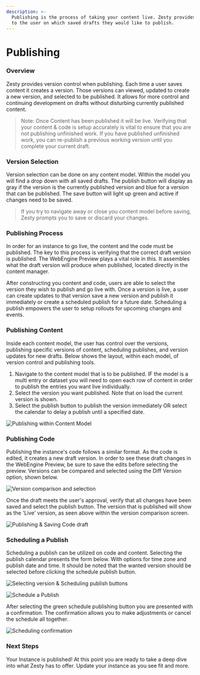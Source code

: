 ```yaml
---
description: >-
  Publishing is the process of taking your content live. Zesty provides control
  to the user on which saved drafts they would like to publish.
---
```


# Publishing

### Overview

Zesty provides version control when publishing. Each time a user saves content it creates a version. Those versions can viewed, updated to create a new version, and selected to be published. It allows for more control and continuing development on drafts without disturbing currently published content.

> Note: Once Content has been published it will be live. Verifying that your content & code is setup accurately is vital to ensure that you are not publishing unfinished work. If you have published unfinished work, you can re-publish a previous working version until you complete your current draft.&#x20;

### Version Selection&#x20;

Version selection can be done on any content model. Within the model you will find a drop down with all saved drafts. The publish button will display as gray if the version is the currently published version and blue for a version that can be published. The save button will light up green and active if changes need to be saved.&#x20;

> If you try to navigate away or close you content model before saving, Zesty prompts you to save or discard your changes.

### Publishing Process

In order for an instance to go live, the content and the code must be published. The key to this process is verifying that the correct draft version is published. The WebEngine Preview plays a vital role in this. It assembles what the draft version will produce when published, located directly in the content manager.&#x20;

After constructing you content and code, users are able to select the version they wish to publish and go live with. Once a version is live, a user can create updates to that version save a new version and publish it immediately or create a scheduled publish for a future date. Scheduling a publish empowers the user to setup rollouts for upcoming changes and events.

### Publishing Content

Inside each content model, the user has control over the versions, publishing specific versions of content, scheduling publishes, and version updates for new drafts. Below shows the layout, within each model, of version control and publishing tools.

1. Navigate to the content model that is to be published. IF the model is a multi entry or dataset you will need to open each row of content in order to publish the entries you want live individually.
2. Select the version you want published. Note that on load the current version is shown.&#x20;
3. Select the publish button to publish the version immediately OR select the calendar to delay a publish until a specified date.

![Publishing within Content Model](<../../../.gitbook/assets/image (25).png>)

### Publishing Code

Publishing the instance's code follows a similar format. As the code is edited, it creates a new draft version. In order to see these draft changes in the WebEngine Preview, be sure to save the edits before selecting the preview. Versions can be compared and selected using the Diff Version option, shown below.

![Version comparison and selection](<../../../.gitbook/assets/image (26).png>)

Once the draft meets the user's approval, verify that all changes have been saved and select the publish button. The version that is published will show as the 'Live' version, as seen above within the version comparison screen.

![Publishing & Saving Code draft](<../../../.gitbook/assets/image (83).png>)

### Scheduling a Publish

Scheduling a publish can be utilized on code and content. Selecting the publish calendar presents the form below. With options for time zone and publish date and time. It should be noted that the wanted version should be selected before clicking the schedule publish button.

![Selecting version & Scheduling publish buttons](<../../../.gitbook/assets/image (61).png>)

![Schedule a Publish](<../../../.gitbook/assets/image (49).png>)

After selecting the green schedule publishing button you are presented with a confirmation. The confirmation allows you to make adjustments or cancel the schedule all together.&#x20;

![Scheduling confirmation](<../../../.gitbook/assets/image (82).png>)

### Next Steps

Your Instance is published! At this point you are ready to take a deep dive into what Zesty has to offer. Update your instance as you see fit and more.&#x20;
